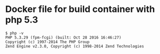 # Docker file for build container with php 5.3
```
$ php -v
PHP 5.3.29 (fpm-fcgi) (built: Oct 28 2016 16:46:27)
Copyright (c) 1997-2014 The PHP Group
Zend Engine v2.3.0, Copyright (c) 1998-2014 Zend Technologies
```
